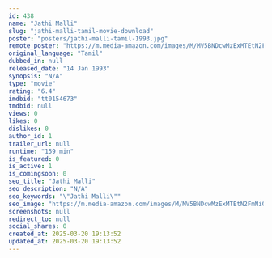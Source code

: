```yaml
---
id: 438
name: "Jathi Malli"
slug: "jathi-malli-tamil-movie-download"
poster: "posters/jathi-malli-tamil-1993.jpg"
remote_poster: "https://m.media-amazon.com/images/M/MV5BNDcwMzExMTEtN2FmNi00M2VjLWE2OWQtNTUwZmJkOWNlNjkyXkEyXkFqcGdeQXVyMjA4OTI5NDQ@._V1_SX300.jpg"
original_language: "Tamil"
dubbed_in: null
released_date: "14 Jan 1993"
synopsis: "N/A"
type: "movie"
rating: "6.4"
imdbid: "tt0154673"
tmdbid: null
views: 0
likes: 0
dislikes: 0
author_id: 1
trailer_url: null
runtime: "159 min"
is_featured: 0
is_active: 1
is_comingsoon: 0
seo_title: "Jathi Malli"
seo_description: "N/A"
seo_keywords: "\"Jathi Malli\""
seo_image: "https://m.media-amazon.com/images/M/MV5BNDcwMzExMTEtN2FmNi00M2VjLWE2OWQtNTUwZmJkOWNlNjkyXkEyXkFqcGdeQXVyMjA4OTI5NDQ@._V1_SX300.jpg"
screenshots: null
redirect_to: null
social_shares: 0
created_at: 2025-03-20 19:13:52
updated_at: 2025-03-20 19:13:52
---
```


